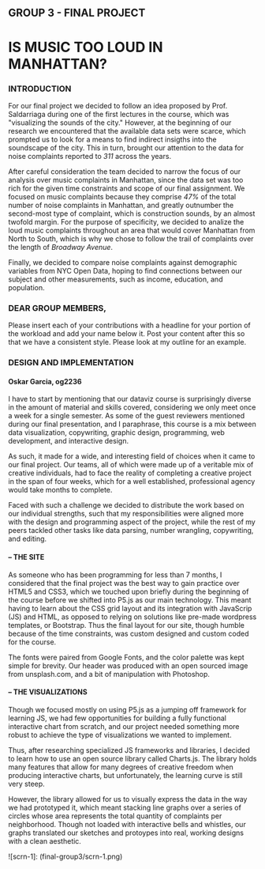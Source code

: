 ## GROUP 3 - FINAL PROJECT

# IS MUSIC TOO LOUD IN MANHATTAN?

### INTRODUCTION

For our final project we decided to follow an idea proposed by Prof. Saldarriaga during one of the first lectures in the course, which was "visualizing the sounds of the city." However, at the beginning of our research we encountered that the available data sets were scarce, which prompted us to look for a means to find indirect insigths into the soundscape of the city. This in turn, brought our attention to the data for noise complaints reported to _311_ across the years.

After careful consideration the team decided to narrow the focus of our analysis over music complaints in Manhattan, since the data set was too rich for the given time constraints and scope of our final assignment. We focused on music complaints because they comprise _47%_ of the total number of noise complaints in Manhattan, and greatly outnumber the second-most type of complaint, which is construction sounds, by an almost twofold margin. For the purpose of specificity, we decided to analize the loud music complaints throughout an area that would cover Manhattan from North to South, which is why we chose to follow the trail of complaints over the length of _Broadway Avenue_. 

Finally, we decided to compare noise complaints against demographic variables from NYC Open Data, hoping to find connections between our subject and other measurements, such as income, education, and population.

### DEAR GROUP MEMBERS,
Please insert each of your contributions with a headline for your portion of the workload and add your name below it. Post your content after this so that we have a consistent style. Please look at my outline for an example.




### DESIGN AND IMPLEMENTATION
#### Oskar Garcia, og2236

I have to start by mentioning that our dataviz course is surprisingly diverse in the amount of material and skills covered, considering we only meet once a week for a single semester. As some of the guest reviewers mentioned during our final presentation, and I paraphrase, this course is a mix between data visualization, copywriting, graphic design, programming, web development, and interactive design.

As such, it made for a wide, and interesting field of choices when it came to our final project. Our teams, all of which were made up of a veritable mix of creative individuals, had to face the reality of completing a creative project in the span of four weeks, which for a well established, professional agency would take months to complete.

Faced with such a challenge we decided to distribute the work based on our individual strengths, such that my responsibilities were aligned more with the design and programming aspect of the project, while the rest of my peers tackled other tasks like data parsing, number wrangling, copywriting, and editing.

#### – THE SITE

As someone who has been programming for less than 7 months, I considered that the final project was the best way to gain practice over HTML5 and CSS3, which we touched upon briefly during the beginning of the course before we shifted into P5.js as our main technology. This meant having to learn about the CSS grid layout and its integration with JavaScrip (JS) and HTML, as opposed to relying on solutions like pre-made wordpress templates, or Bootstrap. Thus the final layout for our site, though humble because of the time constraints, was custom designed and custom coded for the course.

The fonts were paired from Google Fonts, and the color palette was kept simple for brevity. Our header was produced with an open sourced image from unsplash.com, and a bit of manipulation with Photoshop.

#### – THE VISUALIZATIONS

Though we focused mostly on using P5.js as a jumping off framework for learning JS, we had few opportunities for building a fully functional interactive chart from scratch, and our project needed something more robust to achieve the type of visualizations we wanted to implement.

Thus, after researching specialized JS frameworks and libraries, I decided to learn how to use an open source library called Charts.js. The library holds many features that allow for many degrees of creative freedom when producing interactive charts, but unfortunately, the learning curve is still very steep.

However, the library allowed for us to visually express the data in the way we had prototyped it, which meant stacking line graphs over a series of circles whose area represents the total quantity of complaints per neighborhood. Though not loaded with interactive bells and whistles, our graphs translated our sketches and protoypes into real, working designs with a clean aesthetic.



![scrn-1]: (final-group3/scrn-1.png)







